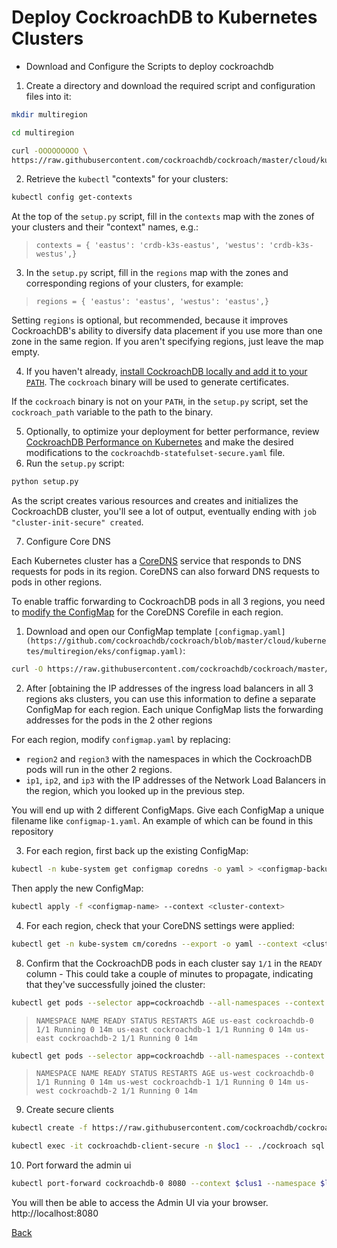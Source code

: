 # Deploy CockroachDB to Kubernetes Clusters

- Download and Configure the Scripts to deploy cockroachdb
 1. Create a directory and download the required script and configuration files into it:   

```bash
mkdir multiregion
```

```bash
cd multiregion
```

```bash
curl -OOOOOOOOO \
https://raw.githubusercontent.com/cockroachdb/cockroach/master/cloud/kubernetes/multiregion/{README.md,client-secure.yaml,cluster-init-secure.yaml,cockroachdb-statefulset-secure.yaml,dns-lb.yaml,example-app-secure.yaml,external-name-svc.yaml,setup.py,teardown.py}
```

2. Retrieve the `kubectl` "contexts" for your clusters: 

```bash
kubectl config get-contexts
```

At the top of the `setup.py` script, fill in the `contexts` map with the zones of your clusters and their "context" names, e.g.:

> `contexts = { 'eastus': 'crdb-k3s-eastus', 'westus': 'crdb-k3s-westus',}`

3. In the `setup.py` script, fill in the `regions` map with the zones and corresponding regions of your clusters, for example:

> `regions = { 'eastus': 'eastus', 'westus': 'eastus',}`

Setting `regions` is optional, but recommended, because it improves CockroachDB's ability to diversify data placement if you use more than one zone in the same region. If you aren't specifying regions, just leave the map empty.

4. If you haven't already, [install CockroachDB locally and add it to your `PATH`](https://www.cockroachlabs.com/docs/v20.1/install-cockroachdb). The `cockroach` binary will be used to generate certificates.

If the `cockroach` binary is not on your `PATH`, in the `setup.py` script, set the `cockroach_path` variable to the path to the binary.

5. Optionally, to optimize your deployment for better performance, review [CockroachDB Performance on Kubernetes](https://www.cockroachlabs.com/docs/v20.1/kubernetes-performance) and make the desired modifications to the `cockroachdb-statefulset-secure.yaml` file.
6. Run the `setup.py` script: 

```bash
python setup.py
```

As the script creates various resources and creates and initializes the CockroachDB cluster, you'll see a lot of output, eventually ending with `job "cluster-init-secure" created`.

7. Configure Core DNS
            
Each Kubernetes cluster has a [CoreDNS](https://coredns.io/) service that responds to DNS requests for pods in its region. CoreDNS can also forward DNS requests to pods in other regions.

To enable traffic forwarding to CockroachDB pods in all 3 regions, you need to [modify the ConfigMap](https://kubernetes.io/docs/tasks/administer-cluster/dns-custom-nameservers/#coredns-configmap-options) for the CoreDNS Corefile in each region.

1. Download and open our ConfigMap template `[configmap.yaml](https://github.com/cockroachdb/cockroach/blob/master/cloud/kubernetes/multiregion/eks/configmap.yaml)`: 

```bash
curl -O https://raw.githubusercontent.com/cockroachdb/cockroach/master/cloud/kubernetes/multiregion/eks/configmap.yaml
```

2. After [obtaining the IP addresses of the ingress load balancers in all 3 regions aks clusters, you can use this information to define a separate ConfigMap for each region. Each unique ConfigMap lists the forwarding addresses for the pods in the 2 other regions

For each region, modify `configmap.yaml` by replacing:

- `region2` and `region3` with the namespaces in which the CockroachDB pods will run in the other 2 regions.
- `ip1`, `ip2`, and `ip3` with the IP addresses of the Network Load Balancers in the region, which you looked up in the previous step.

You will end up with 2 different ConfigMaps. Give each ConfigMap a unique filename like `configmap-1.yaml`. An example of which can be found in this repository

3. For each region, first back up the existing ConfigMap:  

```bash
kubectl -n kube-system get configmap coredns -o yaml > <configmap-backup-name>
```

Then apply the new ConfigMap:

```bash
kubectl apply -f <configmap-name> --context <cluster-context>
```

4. For each region, check that your CoreDNS settings were applied: 

```bash
kubectl get -n kube-system cm/coredns --export -o yaml --context <cluster-context>
```

8. Confirm that the CockroachDB pods in each cluster say `1/1` in the `READY` column - This could take a couple of minutes to propagate, indicating that they've successfully joined the cluster:    

```bash
kubectl get pods --selector app=cockroachdb --all-namespaces --context $clus1
```

> `NAMESPACE NAME READY STATUS RESTARTS AGE
us-east cockroachdb-0 1/1 Running 0 14m
us-east cockroachdb-1 1/1 Running 0 14m
us-east cockroachdb-2 1/1 Running 0 14m`


```bash
kubectl get pods --selector app=cockroachdb --all-namespaces --context $clus2
```

> `NAMESPACE NAME READY STATUS RESTARTS AGE
us-west cockroachdb-0 1/1 Running 0 14m
us-west cockroachdb-1 1/1 Running 0 14m
us-west cockroachdb-2 1/1 Running 0 14m`


9. Create secure clients

```bash
kubectl create -f https://raw.githubusercontent.com/cockroachdb/cockroach/master/cloud/kubernetes/multiregion/client-secure.yaml --namespace $loc1
```

```bash
kubectl exec -it cockroachdb-client-secure -n $loc1 -- ./cockroach sql --certs-dir=/cockroach-certs --host=cockroachdb-public
```

10. Port forward the admin ui

```bash
kubectl port-forward cockroachdb-0 8080 --context $clus1 --namespace $loc1
```
You will then be able to access the Admin UI via your browser. http://localhost:8080

[Back](README.md)